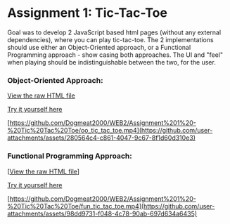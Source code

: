 # Assignment 1: Tic-Tac-Toe
Goal was to develop 2 JavaScript based html pages (without any external dependencies), where you can play tic-tac-toe. The 2 implementations should use either an Object-Oriented approach, or a Functional Programming approach - show casing both approaches. The UI and "feel" when playing should be indistinguishable between the two, for the user.

### Object-Oriented Approach: 
[View the raw HTML file](/Assignment%201%20-%20Tic%20Tac%20Toe/oo.html)

[Try it yourself here](https://dogmeat2000.github.io/WEB2/Assignment-1/oo.html)

[https://github.com/Dogmeat2000/WEB2/Assignment%201%20-%20Tic%20Tac%20Toe/oo_tic_tac_toe.mp4](https://github.com/user-attachments/assets/280564c4-c861-4047-9c67-8f1d60d310e3)

### Functional Programming Approach: 
[[View the raw HTML file](/Assignment%201%20-%20Tic%20Tac%20Toe/fun.html)]

[Try it yourself here](https://dogmeat2000.github.io/WEB2/Assignment-1/fun.html)

[https://github.com/Dogmeat2000/WEB2/Assignment%201%20-%20Tic%20Tac%20Toe/fun_tic_tac_toe.mp4](https://github.com/user-attachments/assets/98dd9731-f048-4c78-90ab-697d634a6435)

